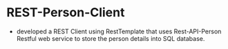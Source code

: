 # REST-Person-Client
 - developed a REST Client using RestTemplate that uses Rest-API-Person Restful web service to store the person details into SQL database.
